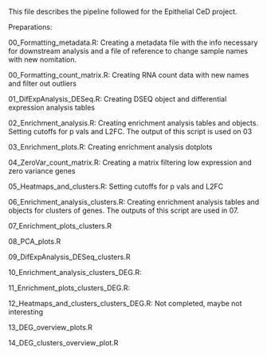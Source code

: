 This file describes the pipeline followed for the Epithelial CeD project.

Preparations:

00_Formatting_metadata.R: Creating a metadata file with the info necessary for downstream analysis and a file of reference to change sample names with new nomitation.

00_Formatting_count_matrix.R: Creating RNA count data with new names and filter out outliers

01_DifExpAnalysis_DESeq.R: Creating DSEQ object and differential expression analysis tables

02_Enrichment_analysis.R: Creating enrichment analysis tables and objects. Setting cutoffs for p vals and L2FC. The output of this script is used on 03

03_Enrichment_plots.R: Creating enrichment analysis dotplots

04_ZeroVar_count_matrix.R: Creating a matrix filtering low expression and zero variance genes

05_Heatmaps_and_clusters.R: Setting cutoffs for p vals and L2FC

06_Enrichment_analysis_clusters.R: Creating enrichment analysis tables and objects for clusters of genes. The outputs of this script are used in 07.

07_Enrichment_plots_clusters.R

08_PCA_plots.R

09_DifExpAnalysis_DESeq_clusters.R

10_Enrichment_analysis_clusters_DEG.R:

11_Enrichment_plots_clusters_DEG.R:

12_Heatmaps_and_clusters_clusters_DEG.R: Not completed, maybe not interesting

13_DEG_overview_plots.R

14_DEG_clusters_overview_plot.R
